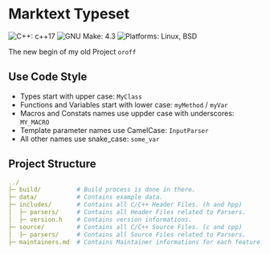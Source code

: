 # Marktext Typeset
![C++: c++17](https://img.shields.io/static/v1?label=c%2B%2B&message=c%2B%2B17&color=%23044F88)
![GNU Make: 4.3](https://img.shields.io/badge/gnu%20make-4.3-lightgrey)
![Platforms: Linux, BSD](https://img.shields.io/badge/platform-linux%20%7C%20bsd-blue)

The new begin of my old Project `oroff`

## Use Code Style
- Types start with upper case: `MyClass`
- Functions and Variables start with lower case: `myMethod` / `myVar`
- Macros and Constats names use uppder case with underscores: `MY_MACRO`
- Template parameter names use CamelCase: `InputParser`
- All other names use snake_case: `some_var`
<!--- Constats are all upper case: `const int ID = 394;`-->

## Project Structure
```yaml
../
├─ build/          # Build process is done in there.
├─ data/           # Contains example data.
├─ includes/       # Contains all C/C++ Header Files. (h and hpp)
│  ├─ parsers/     # Contains all Header Files related to Parsers.
│  ├─ version.h    # Contains version informations.
├─ source/         # Contains all C/C++ Source Files. (c and cpp)
│  ├─ parsers/     # Contains all Source Files related to Parsers.
├─ maintainers.md  # Contains Maintainer informations for each feature.
```


<!-- https://cbea.ms/git-commit/ -->